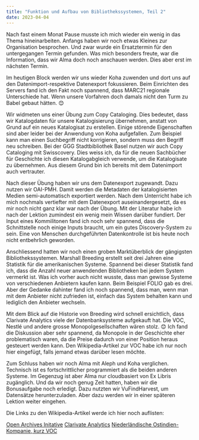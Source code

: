 ```yaml
---
title: "Funktion und Aufbau von Bibliothekssystemen, Teil 2"
date: 2023-04-04
---
```


Nach fast einem Monat Pause musste ich mich wieder ein wenig in das Thema hineinarbeiten. Anfangs haben wir noch etwas Kleines zur Organisation besprochen. Und zwar wurde ein Ersatztermin für den untergegangen Termin gefunden. Was mich besonders freute, war die Information, dass wir Alma doch noch anschauen werden. Dies aber erst im nächsten Termin.

Im heutigen Block werden wir uns wieder Koha zuwenden und dort uns auf den Datenimport-respektive Datenexport fokussieren. Beim Einrichten des Servers fand ich den Fakt noch spannend, dass MARC21 regionale Unterschiede hat. Wenn unsere Vorfahren doch damals nicht den Turm zu Babel gebaut hätten. 😊

Wir widmeten uns einer Übung zum Copy Cataloging. Dies bedeutet, dass wir Katalogdaten für unsere Katalogisierung übernehmen, anstatt von Grund auf ein neues Katalogisat zu erstellen. Einige störende Eigenschaften sind aber leider bei der Anwendung von Koha aufgefallen. Zum Beispiel kann man einen Suchbegriff nicht korrigieren, sondern muss den Begriff neu schreiben. Bei der GGG Stadtbibliothek Basel nutzen wir auch Copy Cataloging mit Swisscovery. Dies weiss ich, da für die neuen Sachbücher für Geschichte ich diesen Katalogabgleich verwende, um die Katalogisate zu übernehmen. Aus diesem Grund bin ich bereits mit dem Datenimport auch vertrauter.

Nach dieser Übung haben wir uns dem Datenexport zugewandt. Dazu nutzen wir OAI-PMH. Damit werden die Metadaten der katalogisierten Medien semi-automatisch exportiert werden. Nach dem Unterricht habe ich mich nochmals vertiefter mit dem Datenexport auseinandergesetzt, da es mir noch nicht ganz klar war nach der Übung. Mit der Literatur habe ich nach der Lektion zumindest ein wenig mein Wissen darüber fundiert. Der Input eines Kommilitonen fand ich noch sehr spannend, dass die Schnittstelle noch einige Inputs braucht, um ein gutes Discovery-System zu sein. Eine von Menschen durchgeführten Datenkontrolle ist bis heute noch nicht entbehrlich geworden.

Anschliessend hatten wir noch einen groben Marktüberblick der gängigsten Bibliothekssystemen. Marshall Breeding erstellt seit drei Jahren eine Statistik für die amerikanischen Systeme. Spannend bei dieser Statistik fand ich, dass die Anzahl neuer anwendenden Bibliotheken bei jedem System vermerkt ist. Was ich vorher auch nicht wusste, dass man gewisse Systeme von verschiedenen Anbietern kaufen kann. Beim Beispiel FOLIO gab es drei. Aber der Gedanke dahinter fand ich noch spannend, dass man, wenn man mit dem Anbieter nicht zufrieden ist, einfach das System behalten kann und lediglich den Anbieter wechseln.

Mit dem Blick auf die Historie von Breeding wird schnell ersichtlich, dass Clarivate Analytics viele der Datenbanksysteme aufgekauft hat. Die VOC, Nestlé und andere grosse Monopolgesellschaften wären stolz. 😊 Ich fand die Diskussion aber sehr spannend, da Monopole in der Geschichte eher problematisch waren, da die Preise dadurch von einer Position heraus gesteuert werden kann. Den Wikipedia-Artikel zur VOC habe ich nur noch hier eingefügt, falls jemand etwas darüber lesen möchte.

Zum Schluss haben wir noch Alma mit Aleph und Koha verglichen. Technisch ist es fortschrittlicher programmiert als die beiden anderen Systeme. Im Gegenzug ist aber Alma nur cloudbasiert von Ex Libris zugänglich. Und da wir noch genug Zeit hatten, haben wir die Bonusaufgabe noch erledigt. Dazu nutzten wir VuFindHarvest, um Datensätze herunterzuladen. Aber dazu werden wir in einer späteren Lektion weiter eingehen.

Die Links zu den Wikipedia-Artikel werde ich hier noch auflisten:

[Open Archives Initative](https://de.wikipedia.org/wiki/Open_Archives_Initiative)
[Clarivate Analytics](https://de.wikipedia.org/wiki/Clarivate_Analytics)
[Niederländische Ostindien-Kompanie, kurz VOC](https://de.wikipedia.org/wiki/Niederl%C3%A4ndische_Ostindien-Kompanie)
